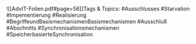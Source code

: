 
![[AdvIT-Folien.pdf#page=56]]Tags & Topics:
   #Ausschlusses
   #Starvation
   #Impementierung
   #Realisierung
   #BegriffeundBasismechanismenBasismechanismen
   #Ausschluß
   #Abschnitts
   #Synchronisationsmechanismen
   #SpeicherbasierteSynchronisation